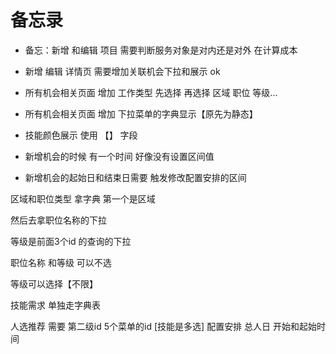 # 备忘录
- 备忘：新增 和编辑 项目 需要判断服务对象是对内还是对外 在计算成本
- 新增 编辑 详情页 需要增加关联机会下拉和展示   ok
- 所有机会相关页面 增加 工作类型 先选择 再选择 区域 职位 等级...
- 所有机会相关页面 增加 下拉菜单的字典显示【原先为静态】
- 技能颜色展示 使用 【】 字段
- 新增机会的时候 有一个时间 好像没有设置区间值



- 新增机会的起始日和结束日需要 触发修改配置安排的区间

区域和职位类型 拿字典
第一个是区域

然后去拿职位名称的下拉

等级是前面3个id 的查询的下拉

职位名称 和等级 可以不选

等级可以选择【不限】

技能需求  单独走字典表

人选推荐 需要 第二级id 5个菜单的id [技能是多选]
配置安排 总人日  开始和起始时间